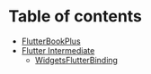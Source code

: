 # Table of contents

* [FlutterBookPlus](README.md)
* [Flutter Intermediate](flutter-intermediate/README.md)
  * [WidgetsFlutterBinding](flutter-intermediate/widgetsflutterbinding.md)

